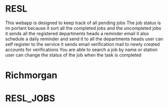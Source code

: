 # RESL
This webapp is designed to keep track of all pending jobs
The job status is im portant because it sort all the completed jobs and the uncompleted jobs
it sends all the registered departments heads a reminder email
it also schedule a daily reminder and send it to all the departments heads
user can self register to the service
it sends email verification mail to newly created accounts for verifications
You are able to search a job by name or station
user can change the status of the job when the task is completed
# Richmorgan
# RESL_JOBS
